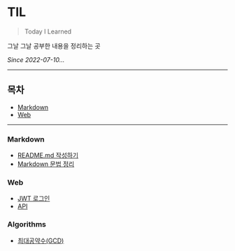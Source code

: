 # TIL

>Today I Learned

그날 그날 공부한 내용을 정리하는 곳

_Since 2022-07-10..._

---

## 목차

* [Markdown](#Markdown)
* [Web](#Web)

---

### Markdown

* [README.md 작성하기](README.md)
* [Markdown 문법 정리](Markdown/BasicMarkdown.md)

### Web

* [JWT 로그인](JWY.md)
* [API](API.md)

### Algorithms

* [최대공약수(GCD)](GCD.md)
